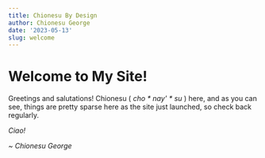 ```yaml
---
title: Chionesu By Design
author: Chionesu George
date: '2023-05-13'
slug: welcome
---
```



# Welcome to My Site!

Greetings and salutations! Chionesu ( _ch*o* \* n*a*y' \* s*u*_ ) here, and as you can see, things are pretty sparse here as the site just launched, so check back regularly.

*Ciao!*

*~ Chionesu George*
